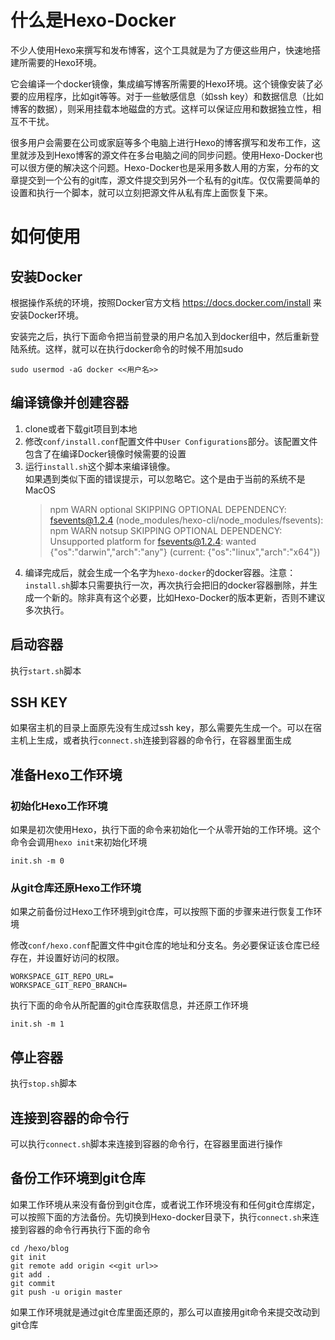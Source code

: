 # 什么是Hexo-Docker
不少人使用Hexo来撰写和发布博客，这个工具就是为了方便这些用户，快速地搭建所需要的Hexo环境。

它会编译一个docker镜像，集成编写博客所需要的Hexo环境。这个镜像安装了必要的应用程序，比如git等等。对于一些敏感信息（如ssh key）和数据信息（比如博客的数据），则采用挂载本地磁盘的方式。这样可以保证应用和数据独立性，相互不干扰。

很多用户会需要在公司或家庭等多个电脑上进行Hexo的博客撰写和发布工作，这里就涉及到Hexo博客的源文件在多台电脑之间的同步问题。使用Hexo-Docker也可以很方便的解决这个问题。Hexo-Docker也是采用多数人用的方案，分布的文章提交到一个公有的git库，源文件提交到另外一个私有的git库。仅仅需要简单的设置和执行一个脚本，就可以立刻把源文件从私有库上面恢复下来。

# 如何使用
## 安装Docker
根据操作系统的环境，按照Docker官方文档 https://docs.docker.com/install 来安装Docker环境。

安装完之后，执行下面命令把当前登录的用户名加入到docker组中，然后重新登陆系统。这样，就可以在执行docker命令的时候不用加sudo
```
sudo usermod -aG docker <<用户名>>
```
## 编译镜像并创建容器
1. clone或者下载git项目到本地
2. 修改`conf/install.conf`配置文件中`User Configurations`部分。该配置文件包含了在编译Docker镜像时候需要的设置
3. 运行`install.sh`这个脚本来编译镜像。   
如果遇到类似下面的错误提示，可以忽略它。这个是由于当前的系统不是MacOS
    >npm WARN optional SKIPPING OPTIONAL DEPENDENCY: fsevents@1.2.4 (node_modules/hexo-cli/node_modules/fsevents):    
    >npm WARN notsup SKIPPING OPTIONAL DEPENDENCY: Unsupported platform for fsevents@1.2.4: wanted {"os":"darwin","arch":"any"} (current: {"os":"linux","arch":"x64"})
4. 编译完成后，就会生成一个名字为`hexo-docker`的docker容器。注意：`install.sh`脚本只需要执行一次，再次执行会把旧的docker容器删除，并生成一个新的。除非真有这个必要，比如Hexo-Docker的版本更新，否则不建议多次执行。

## 启动容器
执行`start.sh`脚本

## SSH KEY
如果宿主机的目录上面原先没有生成过ssh key，那么需要先生成一个。可以在宿主机上生成，或者执行`connect.sh`连接到容器的命令行，在容器里面生成

## 准备Hexo工作环境
### 初始化Hexo工作环境
如果是初次使用Hexo，执行下面的命令来初始化一个从零开始的工作环境。这个命令会调用`hexo init`来初始化环境
```
init.sh -m 0
``` 

### 从git仓库还原Hexo工作环境
如果之前备份过Hexo工作环境到git仓库，可以按照下面的步骤来进行恢复工作环境

修改`conf/hexo.conf`配置文件中git仓库的地址和分支名。务必要保证该仓库已经存在，并设置好访问的权限。
```
WORKSPACE_GIT_REPO_URL=
WORKSPACE_GIT_REPO_BRANCH=
```

执行下面的命令从所配置的git仓库获取信息，并还原工作环境
```
init.sh -m 1
```

## 停止容器
执行`stop.sh`脚本

## 连接到容器的命令行
可以执行`connect.sh`脚本来连接到容器的命令行，在容器里面进行操作

## 备份工作环境到git仓库
如果工作环境从来没有备份到git仓库，或者说工作环境没有和任何git仓库绑定，可以按照下面的方法备份。先切换到Hexo-docker目录下，执行`connect.sh`来连接到容器的命令行再执行下面的命令
```
cd /hexo/blog
git init
git remote add origin <<git url>>
git add .
git commit
git push -u origin master
```

如果工作环境就是通过git仓库里面还原的，那么可以直接用git命令来提交改动到git仓库
